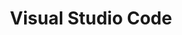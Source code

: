 ---
title: Visual Studio Code
layout: default
parent: Contributing
has_children: no
nav_order: 2
---